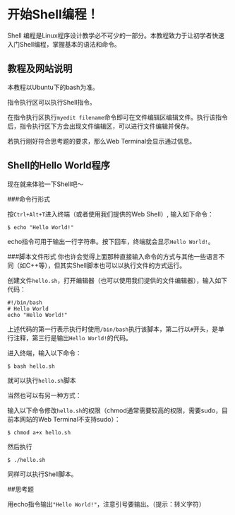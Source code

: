 # 开始Shell编程！

Shell 编程是Linux程序设计教学必不可少的一部分。本教程致力于让初学者快速入门Shell编程，掌握基本的语法和命令。

## 教程及网站说明

本教程以Ubuntu下的bash为准。

指令执行区可以执行Shell指令。

在指令执行区执行`myedit filename`命令即可在文件编辑区编辑文件。执行该指令后，指令执行区下方会出现文件编辑区，可以进行文件编辑并保存。

若执行刚好符合思考题的要求，那么Web Terminal会显示通过信息。

## Shell的Hello World程序

现在就来体验一下Shell吧～

###命令行形式

按`Ctrl+Alt+T`进入终端（或者使用我们提供的Web Shell）, 输入如下命令：

    $ echo "Hello World!"

echo指令可用于输出一行字符串。按下回车，终端就会显示`Hello World!`。

###脚本文件形式
你也许会觉得上面那种直接输入命令的方式与其他一些语言不同（如C++等），但其实Shell脚本也可以以执行文件的方式运行。

创建文件`hello.sh`，打开编辑器（也可以使用我们提供的文件编辑器），输入如下代码：

    #!/bin/bash
    # Hello World
    echo "Hello World!"

上述代码的第一行表示执行时使用`/bin/bash`执行该脚本，第二行以`#`开头，是单行注释，第三行是输出`Hello World!`的代码。

进入终端，输入以下命令：

    $ bash hello.sh

就可以执行`hello.sh`脚本

当然也可以有另一种方式：

输入以下命令修改`hello.sh`的权限（chmod通常需要较高的权限，需要sudo，目前本网站的Web Terminal不支持sudo）：

    $ chmod a+x hello.sh

然后执行

    $ ./hello.sh

同样可以执行Shell脚本。

##思考题

用echo指令输出`"Hello World!"`，注意引号要输出。（提示：转义字符）
